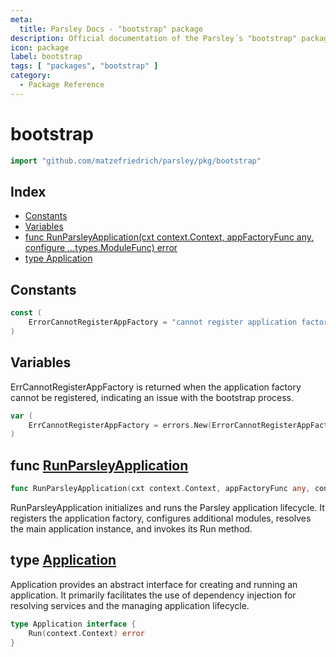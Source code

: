 ```yaml
---
meta:
  title: Parsley Docs - "bootstrap" package
description: Official documentation of the Parsley´s "bootstrap" package
icon: package
label: bootstrap
tags: [ "packages", "bootstrap" ]
category:
  - Package Reference
---
```

# bootstrap

```go
import "github.com/matzefriedrich/parsley/pkg/bootstrap"
```

## Index

- [Constants](<#constants>)
- [Variables](<#variables>)
- [func RunParsleyApplication\(cxt context.Context, appFactoryFunc any, configure ...types.ModuleFunc\) error](<#RunParsleyApplication>)
- [type Application](<#Application>)


## Constants

<a name="ErrorCannotRegisterAppFactory"></a>

```go
const (
    ErrorCannotRegisterAppFactory = "cannot register application factory"
)
```

## Variables

<a name="ErrCannotRegisterAppFactory"></a>ErrCannotRegisterAppFactory is returned when the application factory cannot be registered, indicating an issue with the bootstrap process.

```go
var (
    ErrCannotRegisterAppFactory = errors.New(ErrorCannotRegisterAppFactory)
)
```

<a name="RunParsleyApplication"></a>
## func [RunParsleyApplication](<https://github.com/matzefriedrich/parsley/blob/main/pkg/bootstrap/application.go#L30>)

```go
func RunParsleyApplication(cxt context.Context, appFactoryFunc any, configure ...types.ModuleFunc) error
```

RunParsleyApplication initializes and runs the Parsley application lifecycle. It registers the application factory, configures additional modules, resolves the main application instance, and invokes its Run method.

<a name="Application"></a>
## type [Application](<https://github.com/matzefriedrich/parsley/blob/main/pkg/bootstrap/types.go#L6-L8>)

Application provides an abstract interface for creating and running an application. It primarily facilitates the use of dependency injection for resolving services and the managing application lifecycle.

```go
type Application interface {
    Run(context.Context) error
}
```

